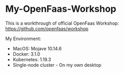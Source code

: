 # My-OpenFaas-Workshop
This is a workthrough of official OpenFaas Workshop: https://github.com/openfaas/workshop <br>

My Environment: <br>
* MacOS: Mojave 10.14.6
* Docker: 3.1.0
* Kubernetes: 1.19.3 
* Single-node cluster - On my own desktop
